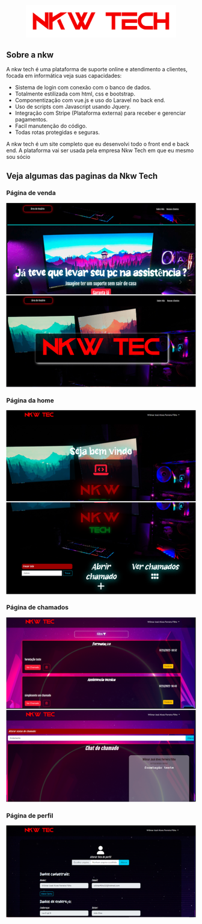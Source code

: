 <p align="center"><a href="https://nkwtech.produtosdotiao.com/public" target="blank"><img src="public/img/logo.png" width="400" alt="Nkw Logo"></a></p>



## Sobre a nkw

A nkw tech é uma plataforma de suporte online e atendimento a clientes, focada em informática veja suas capacidades:

- Sistema de login com conexão com o banco de dados.
- Totalmente estilizada com html, css e bootstrap.
- Componentização com vue.js e uso do Laravel no back end.
- Uso de scripts com Javascript usando Jquery.
- Integração com Stripe (Plataforma externa) para receber e gerenciar pagamentos.
- Facil manutenção do código.
- Todas rotas protegidas e seguras.

A nkw tech é um site completo que eu desenvolvi todo o front end e back end. A plataforma vai ser usada pela empresa Nkw Tech em que eu mesmo sou sócio

## Veja algumas das paginas da Nkw Tech

### Página de venda

<img src='public/img/tela11.png'>
<img src='public/img/tela12.png'>

### Página da home

<img src='public/img/tela21.png'>
<img src='public/img/tela22.png'>

### Página de chamados

<img src='public/img/tela31.png'>
<img src='public/img/tela32.png'>

### Página de perfil

<img src='public/img/tela4.png'>







